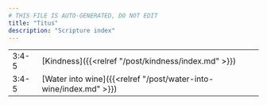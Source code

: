 ```yaml
---
# THIS FILE IS AUTO-GENERATED, DO NOT EDIT
title: "Titus"
description: "Scripture index"
---
```


|  |  |
| --- | --- |
| 3:4-5 | [Kindness]({{<relref "/post/kindness/index.md" >}}) |
| 3:4-5 | [Water into wine]({{<relref "/post/water-into-wine/index.md" >}}) |
